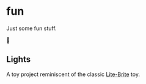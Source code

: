 # fun

Just some fun stuff.

🍆

## Lights

A toy project reminiscent of the classic [Lite-Brite](https://en.wikipedia.org/wiki/Lite-Brite) toy.
